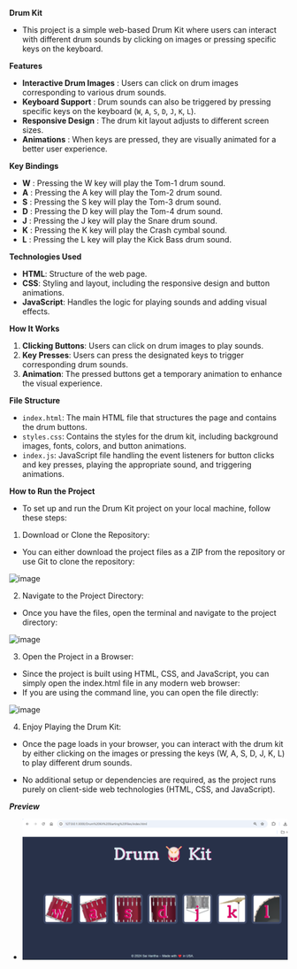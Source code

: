 **Drum Kit**
- This project is a simple web-based Drum Kit where users can interact with different drum sounds by clicking on images or pressing specific keys on the keyboard.

**Features**
- **Interactive Drum Images**  : Users can click on drum images corresponding to various drum sounds.
- **Keyboard Support**         : Drum sounds can also be triggered by pressing specific keys on the keyboard (`W`, `A`, `S`, `D`, `J`, `K`, `L`).
- **Responsive Design**        : The drum kit layout adjusts to different screen sizes.
- **Animations**               : When keys are pressed, they are visually animated for a better user experience.

**Key Bindings**

- **W**  : Pressing the W key will play the Tom-1 drum sound.
- **A**  : Pressing the A key will play the Tom-2 drum sound.
- **S**  : Pressing the S key will play the Tom-3 drum sound.
- **D**  : Pressing the D key will play the Tom-4 drum sound.
- **J**  : Pressing the J key will play the Snare drum sound.
- **K**  : Pressing the K key will play the Crash cymbal sound.
- **L**  : Pressing the L key will play the Kick Bass drum sound.

**Technologies Used**
- **HTML**: Structure of the web page.
- **CSS**: Styling and layout, including the responsive design and button animations.
- **JavaScript**: Handles the logic for playing sounds and adding visual effects.

**How It Works**

1. **Clicking Buttons**: Users can click on drum images to play sounds.
2. **Key Presses**: Users can press the designated keys to trigger corresponding drum sounds.
3. **Animation**: The pressed buttons get a temporary animation to enhance the visual experience.

**File Structure**

- `index.html`: The main HTML file that structures the page and contains the drum buttons.
- `styles.css`: Contains the styles for the drum kit, including background images, fonts, colors, and button animations.
- `index.js`: JavaScript file handling the event listeners for button clicks and key presses, playing the appropriate sound, and triggering animations.

**How to Run the Project**
- To set up and run the Drum Kit project on your local machine, follow these steps:
1.	Download or Clone the Repository:
-	You can either download the project files as a ZIP from the repository or use Git to clone the repository:
  
![image](https://github.com/user-attachments/assets/51e00e2f-500b-4bbb-81f1-cdae23e89db1)

2.	Navigate to the Project Directory:
-	Once you have the files, open the terminal and navigate to the project directory:
  
![image](https://github.com/user-attachments/assets/0512ea85-da0f-4197-9b9a-b5a16944d194)
  
3.	Open the Project in a Browser:
-	Since the project is built using HTML, CSS, and JavaScript, you can simply open the index.html file in any modern web browser:
- If you are using the command line, you can open the file directly:

 ![image](https://github.com/user-attachments/assets/750d7998-3a1e-4cd3-a9d5-6e6ff205272e)

4.	Enjoy Playing the Drum Kit:
-	Once the page loads in your browser, you can interact with the drum kit by either clicking on the images or pressing the keys (W, A, S, D, J, K, L) to play different drum sounds.
  
-	No additional setup or dependencies are required, as the project runs purely on client-side web technologies (HTML, CSS, and JavaScript).

***Preview***
- [![Drum Kit Preview](./Drum-kit.png)](https://drive.google.com/file/d/174owndlacjaMnkfHfxR9Og-1IV1-b9m0/view?usp=sharing)


